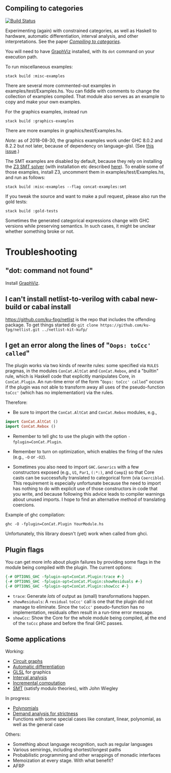 ## Compiling to categories

[![Build Status](https://travis-ci.org/kitty-hawk/concat.svg?branch=master)](https://travis-ci.org/kitty-hawk/concat)

Experimenting (again) with constrained categories, as well as Haskell to hardware, automatic differentiation, interval analysis, and other interpretations. See the paper [*Compiling to categories*](http://conal.net/papers/compiling-to-categories).

You will need to have [GraphViz](https://www.graphviz.org/) installed, with its `dot` command on your execution path.

To run miscellaneous examples:

    stack build :misc-examples

There are several more commented-out examples in examples/test/Examples.hs.
You can fiddle with comments to change the collection of examples compiled.
That module also serves as an example to copy and make your own examples.

For the graphics examples, instead run

    stack build :graphics-examples

There are more examples in graphics/test/Examples.hs.

*Note:* as of 2018-08-30, the graphics examples work under GHC 8.0.2 and 8.2.2 but not later, because of dependency on language-glsl.
(See [this issue](https://github.com/noteed/language-glsl/issues/18).)

The SMT examples are disabled by default, because they rely on installing the [Z3 SMT solver](https://github.com/Z3Prover/z3) (with installation etc described [here](https://github.com/Z3Prover/z3/wiki)).
To enable some of those examples, install Z3, uncomment them in examples/test/Examples.hs, and run as follows:

    stack build :misc-examples --flag concat-examples:smt

If you tweak the source and want to make a pull request, please also run the gold tests:

    stack build :gold-tests

Sometimes the generated categorical expressions change with GHC versions while preserving semantics. In such cases, it might be unclear whether something broke or not.

# Troubleshooting

## "dot: command not found"

Install [GraphViz](https://www.graphviz.org/).

## I can't install netlist-to-verilog with cabal new-build or cabal install
https://github.com/ku-fpg/netlist is the repo that includes the offending package.
To get things started do
`git clone https://github.com/ku-fpg/netlist.git ../netlist-kit-kufp/`

## I get an error along the lines of "`Oops: toCcc' called`"

The plugin works via two kinds of rewrite rules: some specified via `RULES` pragmas, in the modules `ConCat.AltCat` and `ConCat.Rebox`, and a "builtin" rule, which is Haskell code that explicitly manipulates Core, in `ConCat.Plugin`. An run-time error of the form "`Oops: toCcc' called`" occurs if the plugin was not able to transform away all uses of the pseudo-function `toCcc'` (which has no implementation) via the rules.

Therefore:

*   Be sure to import the `ConCat.AltCat` and `ConCat.Rebox` modules, e.g.,

``` haskell
import ConCat.AltCat ()
import ConCat.Rebox ()
```

*   Remember to tell ghc to use the plugin with the option `-fplugin=ConCat.Plugin`.

*   Remember to turn on optimization, which enables the firing of the rules (e.g., `-O` or `-O2`).

*   Sometimes you also need to import `GHC.Generics` with a few constructors exposed (e.g., `U1`, `Par1`, `(:*:)`, and `Comp1`) so that Core casts can be successfully translated to categorical form (via `Coercible`).
    This requirement is especially unfortunate because the need to import has nothing to do with explicit use of those constructors in code that you write, and because following this advice leads to compiler warnings about unused imports.
    I hope to find an alternative method of translating coercions.

Example of ghc compilation:

```
ghc -O -fplugin=ConCat.Plugin YourModule.hs
```

Unfortunately, this library doesn't (yet) work when called from ghci.

## Plugin flags

You can get more info about plugin failures by providing some flags in the module being compiled with the plugin.
The current options:

``` haskell
{-# OPTIONS_GHC -fplugin-opt=ConCat.Plugin:trace #-}
{-# OPTIONS_GHC -fplugin-opt=ConCat.Plugin:showResiduals #-}
{-# OPTIONS_GHC -fplugin-opt=ConCat.Plugin:showCcc #-}
```

*   `trace`: Generate *lots* of output as (small) transformations happen.
*   `showResiduals`: A `residual` `toCcc'` call is one that the plugin did not manage to eliminate.
    Since the `toCcc'` pseudo-function has no implementation, residuals often result in a run-time error message.
*   `showCcc`: Show the Core for the whole module being compiled, at the end of the `toCcc` phase and before the final GHC passes.

## Some applications

Working:

*   [Circuit graphs](./examples/src/ConCat/Circuit.hs)
*   [Automatic differentiation](./examples/src/ConCat/AD.hs)
*   [GLSL](./graphics/src/ConCat/Graphics/GLSL.hs) for graphics
*   [Interval analysis](./examples/src/ConCat/Interval.hs)
*   [Incremental computation](./examples/src/ConCat/Incremental.hs)
*   [SMT](./examples/src/ConCat/SMT.hs) (satisfy modulo theories), with John Wiegley

In progress:

*   [Polynomials](./examples/src/ConCat/Polynomial.hs)
*   [Demand analysis for strictness](./examples/src/ConCat/Demand.hs)
*   Functions with some special cases like constant, linear, polynomial, as well as the general case

Others:

*   Something about language recognition, such as regular languages
*   Various semirings, including shortest/longest paths
*   Probabilistic programming and other wrappings of monadic interfaces
*   Memoization at every stage. With what benefit?
*   AFRP
